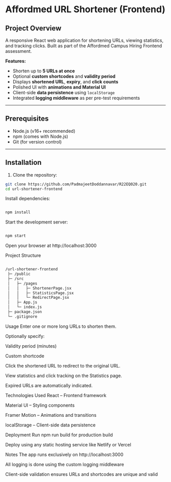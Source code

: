 # Affordmed URL Shortener (Frontend)

## Project Overview
A responsive React web application for shortening URLs, viewing statistics, and tracking clicks. Built as part of the Affordmed Campus Hiring Frontend assessment.

**Features:**
- Shorten up to **5 URLs at once**
- Optional **custom shortcodes** and **validity period**
- Displays **shortened URL**, **expiry**, and **click counts**
- Polished UI with **animations and Material UI**
- Client-side **data persistence** using `localStorage`
- Integrated **logging middleware** as per pre-test requirements

---

## Prerequisites
- Node.js (v16+ recommended)  
- npm (comes with Node.js)  
- Git (for version control)

---

## Installation
1. Clone the repository:

```bash
git clone https://github.com/PadmajeetDoddannavar/R22EQ020.git
cd url-shortener-frontend
```
Install dependencies:

```bash

npm install
```
Start the development server:

```bash

npm start
```
Open your browser at http://localhost:3000

Project Structure
```bash

/url-shortener-frontend
 ├─ /public
 ├─ /src
 │   ├─ /pages
 │   │   ├─ ShortenerPage.jsx
 │   │   ├─ StatisticsPage.jsx
 │   │   └─ RedirectPage.jsx
 │   ├─ App.js
 │   └─ index.js
 ├─ package.json
 └─ .gitignore
```
Usage
Enter one or more long URLs to shorten them.

Optionally specify:

Validity period (minutes)

Custom shortcode

Click the shortened URL to redirect to the original URL.

View statistics and click tracking on the Statistics page.

Expired URLs are automatically indicated.

Technologies Used
React – Frontend framework

Material UI – Styling components

Framer Motion – Animations and transitions

localStorage – Client-side data persistence

Deployment
Run npm run build for production build

Deploy using any static hosting service like Netlify or Vercel

Notes
The app runs exclusively on http://localhost:3000

All logging is done using the custom logging middleware

Client-side validation ensures URLs and shortcodes are unique and valid
